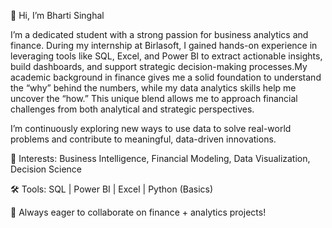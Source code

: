 👋 Hi, I’m Bharti Singhal

I’m a dedicated student with a strong passion for business analytics and finance. During my internship at Birlasoft, I gained hands-on experience in leveraging tools 
like SQL, Excel, and Power BI to extract actionable insights, build dashboards, and support strategic decision-making processes.My academic background in finance 
gives me a solid foundation to understand the “why” behind the numbers, while my data analytics skills help me uncover the “how.” This unique blend allows me
to approach financial challenges from both analytical and strategic perspectives.

I’m continuously exploring new ways to use data to solve real-world problems and contribute to meaningful, data-driven innovations.

📌 Interests: Business Intelligence, Financial Modeling, Data Visualization, Decision Science

🛠 Tools: SQL | Power BI | Excel | Python (Basics)

🚀 Always eager to collaborate on finance + analytics projects!
